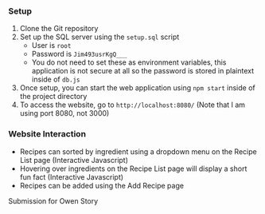### Setup 
1. Clone the Git repository
2. Set up the SQL server using the `setup.sql` script
    - User is `root`
    - Password is `Jim493usrKgQ___`
    - You do not need to set these as environment variables, this application is not secure at all so the password is stored in plaintext inside of `db.js`
3. Once setup, you can start the web application using `npm start` inside of the project directory
4. To access the website, go to `http://localhost:8080/` (Note that I am using port 8080, not 3000)

### Website Interaction
- Recipes can sorted by ingredient using a dropdown menu on the Recipe List page (Interactive Javascript)
- Hovering over ingredients on the Recipe List page will display a short fun fact (Interactive Javascript)
- Recipes can be added using the Add Recipe page

Submission for Owen Story
